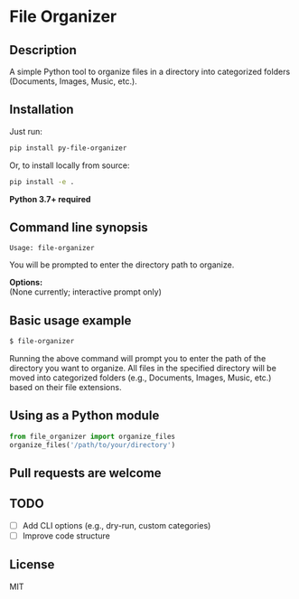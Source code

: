# File Organizer

## Description

A simple Python tool to organize files in a directory into categorized folders (Documents, Images, Music, etc.).

## Installation

Just run:

```sh
pip install py-file-organizer
```

Or, to install locally from source:

```sh
pip install -e .
```

**Python 3.7+ required**

## Command line synopsis

```
Usage: file-organizer
```

You will be prompted to enter the directory path to organize.

**Options:**  
(None currently; interactive prompt only)

## Basic usage example

```sh
$ file-organizer
```

Running the above command will prompt you to enter the path of the directory you want to organize. All files in the specified directory will be moved into categorized folders (e.g., Documents, Images, Music, etc.) based on their file extensions.

## Using as a Python module

```python
from file_organizer import organize_files
organize_files('/path/to/your/directory')
```

## Pull requests are welcome

## TODO

- [ ] Add CLI options (e.g., dry-run, custom categories)
- [ ] Improve code structure

## License
MIT 

